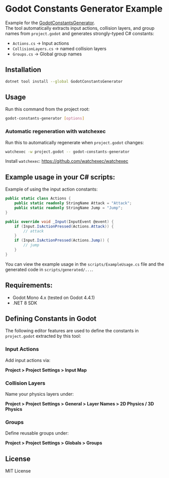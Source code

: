 # Godot Constants Generator Example

Example for the [GodotConstantsGenerator](https://github.com/michaeldomanek/GodotConstantsGenerator). \
The tool automatically extracts input actions, collision layers, and group names from `project.godot` and generates strongly-typed C# constants:

- `Actions.cs` → Input actions
- `CollisionLayers.cs` → named collision layers
- `Groups.cs` → Global group names

## Installation

```bash
dotnet tool install --global GodotConstantsGenerator
```

## Usage
Run this command from the project root:
```bash
godot-constants-generator [options]
```

### Automatic regeneration with watchexec

Run this to automatically regenerate when `project.godot` changes:

```bash
watchexec -w project.godot -- godot-constants-generator
```

Install `watchexec`: https://github.com/watchexec/watchexec

## Example usage in your C# scripts:

Example of using the input action constants:

```csharp
public static class Actions {
    public static readonly StringName Attack = "Attack";
    public static readonly StringName Jump = "Jump";
}

public override void _Input(InputEvent @event) {
    if (Input.IsActionPressed(Actions.Attack)) {
        // attack
    }
    if (Input.IsActionPressed(Actions.Jump)) {
        // jump
    }
}
```

You can view the example usage in the `scripts/ExampleUsage.cs` file and the generated code in `scripts/generated/...`.

## Requirements:
- Godot Mono 4.x (tested on Godot 4.4.1)
- .NET 8 SDK


## Defining Constants in Godot

The following editor features are used to define the constants in `project.godot` extracted by this tool:

### Input Actions

Add input actions via:

**Project > Project Settings > Input Map**


### Collision Layers

Name your physics layers under:

**Project > Project Settings > General > Layer Names > 2D Physics / 3D Physics**


### Groups

Define reusable groups under:

**Project > Project Settings > Globals > Groups**


## License

MIT License
